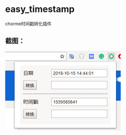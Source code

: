 # easy_timestamp
chorme时间戳转化插件


截图：
-------------
![截图](https://github.com/goodsummer/easy_timestamp/blob/master/overview.png)
